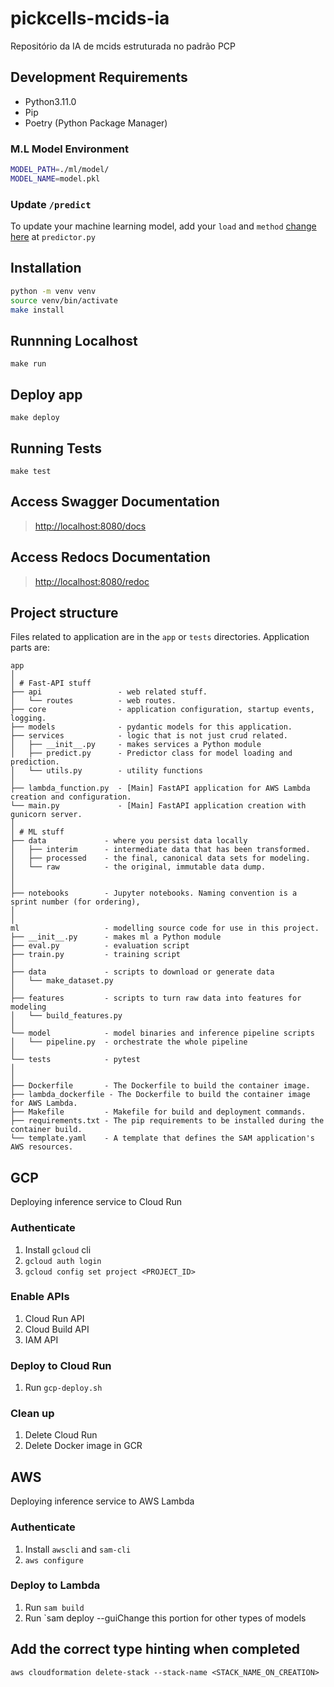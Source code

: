 # pickcells-mcids-ia

Repositório da IA de mcids estruturada no padrão PCP

## Development Requirements

- Python3.11.0
- Pip
- Poetry (Python Package Manager)

### M.L Model Environment

```sh
MODEL_PATH=./ml/model/
MODEL_NAME=model.pkl
```

### Update `/predict`

To update your machine learning model, add your `load` and `method` [change here](app/api/routes/predictor.py#L19) at `predictor.py`

## Installation

```sh
python -m venv venv
source venv/bin/activate
make install
```

## Runnning Localhost

`make run`

## Deploy app

`make deploy`

## Running Tests

`make test`

## Access Swagger Documentation

> <http://localhost:8080/docs>

## Access Redocs Documentation

> <http://localhost:8080/redoc>

## Project structure

Files related to application are in the `app` or `tests` directories.
Application parts are:

    app
    │
    │ # Fast-API stuff
    ├── api                 - web related stuff.
    │   └── routes          - web routes.
    ├── core                - application configuration, startup events, logging.
    ├── models              - pydantic models for this application.
    ├── services            - logic that is not just crud related.
    │   ├── __init__.py     - makes services a Python module
    │   ├── predict.py      - Predictor class for model loading and prediction.
    │   └── utils.py        - utility functions
    │
    ├── lambda_function.py  - [Main] FastAPI application for AWS Lambda creation and configuration.
    └── main.py             - [Main] FastAPI application creation with gunicorn server.
    │
    │ # ML stuff
    ├── data             - where you persist data locally
    │   ├── interim      - intermediate data that has been transformed.
    │   ├── processed    - the final, canonical data sets for modeling.
    │   └── raw          - the original, immutable data dump.
    │
    │
    ├── notebooks        - Jupyter notebooks. Naming convention is a sprint number (for ordering),
    │
    │
    ml                   - modelling source code for use in this project.
    ├── __init__.py      - makes ml a Python module
    ├── eval.py          - evaluation script
    ├── train.py         - training script
    │
    ├── data             - scripts to download or generate data
    │   └── make_dataset.py
    │
    ├── features         - scripts to turn raw data into features for modeling
    │   └── build_features.py
    │
    └── model            - model binaries and inference pipeline scripts
    │   └── pipeline.py  - orchestrate the whole pipeline
    │
    └── tests            - pytest
    │
    │
    ├── Dockerfile       - The Dockerfile to build the container image.
    ├── lambda_dockerfile - The Dockerfile to build the container image for AWS Lambda.
    ├── Makefile         - Makefile for build and deployment commands.
    ├── requirements.txt - The pip requirements to be installed during the container build.
    └── template.yaml    - A template that defines the SAM application's AWS resources.

## GCP

Deploying inference service to Cloud Run

### Authenticate

1. Install `gcloud` cli
2. `gcloud auth login`
3. `gcloud config set project <PROJECT_ID>`

### Enable APIs

1. Cloud Run API
2. Cloud Build API
3. IAM API

### Deploy to Cloud Run

1. Run `gcp-deploy.sh`

### Clean up

1. Delete Cloud Run
2. Delete Docker image in GCR

## AWS

Deploying inference service to AWS Lambda

### Authenticate

1. Install `awscli` and `sam-cli`
2. `aws configure`

### Deploy to Lambda

1. Run `sam build`
2. Run `sam deploy --guiChange this portion for other types of models

## Add the correct type hinting when completed

`aws cloudformation delete-stack --stack-name <STACK_NAME_ON_CREATION>`
